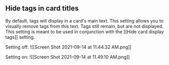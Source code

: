 ## Hide tags in card titles

By default, tags will display in a card's main text. This setting allows you to visually remove tags from this text. Tags still remain, but are not displayed. This setting is meant to be used in conjunction with the [[Hide card display tags]] setting.

Setting off:
![[Screen Shot 2021-09-14 at 11.44.32 AM.png]]

Setting on:
![[Screen Shot 2021-09-14 at 11.49.10 AM.png]]